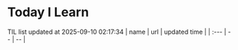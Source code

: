 # Today I Learn 
TIL list updated at 2025-09-10 02:17:34
| name | url | updated time |
| :--- | -- | -- |
